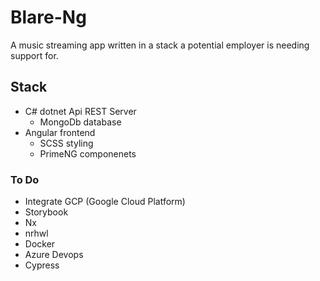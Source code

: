 # Blare-Ng
A music streaming app written in a stack a potential employer is needing support for.

## Stack
- C# dotnet Api REST Server
    - MongoDb database
- Angular frontend
    - SCSS styling
    - PrimeNG componenets

### To Do
- Integrate GCP (Google Cloud Platform)
- Storybook
- Nx
- nrhwl
- Docker
- Azure Devops
- Cypress

